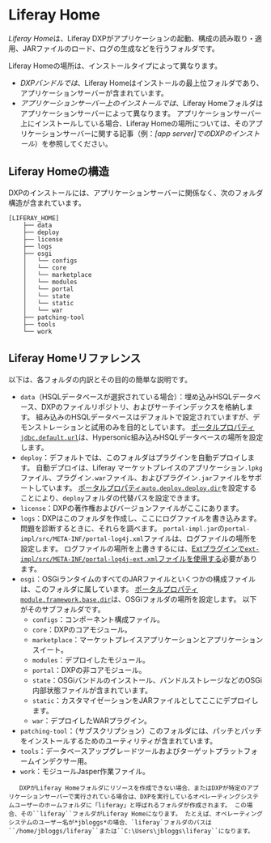 # Liferay Home

*Liferay Home*は、Liferay DXPがアプリケーションの起動、構成の読み取り・適用、JARファイルのロード、ログの生成などを行うフォルダです。

Liferay Homeの場所は、インストールタイプによって異なります。

  - *DXPバンドルでは*、Liferay Homeはインストールの最上位フォルダであり、アプリケーションサーバーが含まれています。
  - *アプリケーションサーバー上のインストールでは*、Liferay Homeフォルダはアプリケーションサーバーによって異なります。 アプリケーションサーバー上にインストールしている場合、Liferay Homeの場所については、そのアプリケーションサーバーに関する記事（例：*\[app server\]でのDXPのインストール*）を参照してください。

## Liferay Homeの構造

DXPのインストールには、アプリケーションサーバーに関係なく、次のフォルダ構造が含まれています。

    [LIFERAY_HOME]
        ├── data
        ├── deploy
        ├── license
        ├── logs
        ├── osgi
        │   └── configs
        │   └── core
        │   └── marketplace
        │   └── modules
        │   └── portal
        │   └── state
        │   └── static
        │   └── war
        ├── patching-tool
        ├── tools
        └── work

## Liferay Homeリファレンス

以下は、各フォルダの内訳とその目的の簡単な説明です。

  - `data`（HSQLデータベースが選択されている場合）：埋め込みHSQLデータベース、DXPのファイルリポジトリ、およびサーチインデックスを格納します。 組み込みのHSQLデータベースはデフォルトで設定されていますが、デモンストレーションと試用のみを目的としています。 [ポータルプロパティ`jdbc.default.url`](https://docs.liferay.com/dxp/portal/7.2-latest/propertiesdoc/portal.properties.html#JDBC)は、Hypersonic組み込みHSQLデータベースの場所を設定します。
  - `deploy`：デフォルトでは、このフォルダはプラグインを自動デプロイします。 自動デプロイは、Liferay マーケットプレイスのアプリケーション`.lpkg`ファイル、プラグイン`.war`ファイル、およびプラグイン`.jar`ファイルをサポートしています。 [ポータルプロパティ`auto.deploy.deploy.dir`](https://docs.liferay.com/dxp/portal/7.2-latest/propertiesdoc/portal.properties.html#Auto%20Deploy)を設定することにより、`deploy`フォルダの代替パスを設定できます。
  - `license`：DXPの著作権およびバージョンファイルがここにあります。
  - `logs`：DXPはこのフォルダを作成し、ここにログファイルを書き込みます。 問題を診断するときに、それらを調べます。 `portal-impl.jar`の`portal-impl/src/META-INF/portal-log4j.xml`ファイルは、ログファイルの場所を設定します。 ログファイルの場所を上書きするには、[Extプラグインで`ext-impl/src/META-INF/portal-log4j-ext.xml`ファイルを使用する](https://help.liferay.com/hc/articles/360029030791-Customizing-Core-Functionality-with-Ext)必要があります。
  - `osgi`：OSGiランタイムのすべてのJARファイルといくつかの構成ファイルは、このフォルダに属しています。 [ポータルプロパティ`module.framework.base.dir`](https://docs.liferay.com/dxp/portal/7.2-latest/propertiesdoc/portal.properties.html#Module%20Framework)は、OSGiフォルダの場所を設定します。 以下がそのサブフォルダです。
      - `configs`：コンポーネント構成ファイル。
      - `core`：DXPのコアモジュール。
      - `marketplace`：マーケットプレイスアプリケーションとアプリケーションスイート。
      - `modules`：デプロイしたモジュール。
      - `portal`：DXPの非コアモジュール。
      - `state`：OSGiバンドルのインストール、バンドルストレージなどのOSGi内部状態ファイルが含まれています。
      - `static`：カスタマイゼーションをJARファイルとしてここにデプロイします。
      - `war`：デプロイしたWARプラグイン。
  - `patching-tool`：（サブスクリプション）このフォルダには、パッチとパッチをインストールするためのユーティリティが含まれています。
  - `tools`：データベースアップグレードツールおよびターゲットプラットフォームインデクサー用。
  - `work`：モジュールJasper作業ファイル。

``` note::
   DXPがLiferay Homeフォルダにリソースを作成できない場合、またはDXPが特定のアプリケーションサーバーで実行されている場合は、DXPを実行しているオペレーティングシステムユーザーのホームフォルダに「liferay」と呼ばれるフォルダが作成されます。 この場合、その``liferay``フォルダがLiferay Homeになります。 たとえば、オペレーティングシステムのユーザー名が*jbloggs*の場合、`liferay`フォルダのパスは``/home/jbloggs/liferay``または``C:\Users\jbloggs\liferay``になります。
```
